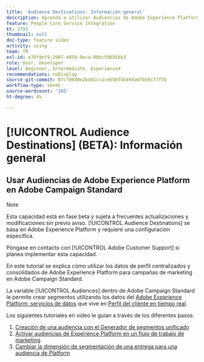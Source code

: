 ```yaml
---
title: 'Audience Destinations: Información general'
description: Aprenda a utilizar Audiencias de Adobe Experience Platform en Adobe Campaign Standard
feature: People Core Service Integration
kt: 2755
thumbnail: null
doc-type: feature video
activity: using
team: TM
exl-id: e70fdef9-2907-4858-9eca-006c59695bb3
role: User, Developer
level: Beginner, Intermediate, Experienced
recommendations: noDisplay
source-git-commit: 87c7d040e2bdd1ccaceb5035b494a6fb50c77f7b
workflow-type: tm+mt
source-wordcount: '165'
ht-degree: 4%

---
```


# [!UICONTROL Audience Destinations] (BETA): Información general

## Usar Audiencias de Adobe Experience Platform en Adobe Campaign Standard

>[!NOTE]
>
>Esta capacidad está en fase beta y sujeta a frecuentes actualizaciones y modificaciones sin previo aviso. [!UICONTROL Audience Destinations] se basa en Adobe Experience Platform y requiere una configuración específica.
>
>Póngase en contacto con [!UICONTROL Adobe Customer Support] si planea implementar esta capacidad.

En este tutorial se explica cómo utilizar los datos de perfil centralizados y consolidados de Adobe Experience Platform para campañas de marketing en Adobe Campaign Standard.

La variable [!UICONTROL Audiences] dentro de Adobe Campaign Standard le permite crear segmentos utilizando los datos del [Adobe Experience Platform: servicios de datos](https://www.adobe.io/apis/experienceplatform/home/services.html) que vive en [Perfil del cliente en tiempo real](https://experienceleague.adobe.com/docs/platform-learn/tutorials/profiles/understanding-the-real-time-customer-profile.html?lang=en).

Los siguientes tutoriales en vídeo le guían a través de los diferentes pasos:

1. [Creación de una audiencia con el Generador de segmentos unificado](/help/profiles-and-audiences/audience-destinations/creating-audiences-using-segment-builder.md)
2. [Activar audiencias de Experience Platform en un flujo de trabajo de marketing](/help/profiles-and-audiences/audience-destinations/activating-aep-audiences.md)
3. [Cambiar la dimensión de segmentación de una entrega para una audiencia de Platform](/help/profiles-and-audiences/audience-destinations/changing-targeting-dimension.md)
